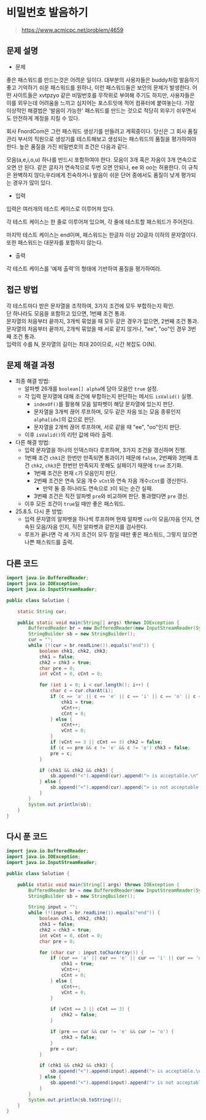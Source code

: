 # 비밀번호 발음하기

> https://www.acmicpc.net/problem/4659

## 문제 설명

- 문제

좋은 패스워드를 만드는것은 어려운 일이다. 대부분의 사용자들은 buddy처럼 발음하기 좋고 기억하기 쉬운 패스워드를 원하나, 이런 패스워드들은 보안의 문제가 발생한다. 어떤 사이트들은 xvtpzyo 같은 비밀번호를
무작위로 부여해 주기도 하지만, 사용자들은 이를 외우는데 어려움을 느끼고 심지어는 포스트잇에 적어 컴퓨터에 붙여놓는다. 가장 이상적인 해결법은 '발음이 가능한' 패스워드를 만드는 것으로 적당히 외우기 쉬우면서도
안전하게 계정을 지킬 수 있다.

회사 FnordCom은 그런 패스워드 생성기를 만들려고 계획중이다. 당신은 그 회사 품질 관리 부서의 직원으로 생성기를 테스트해보고 생성되는 패스워드의 품질을 평가하여야 한다. 높은 품질을 가진 비밀번호의 조건은
다음과 같다.

모음(a,e,i,o,u) 하나를 반드시 포함하여야 한다.
모음이 3개 혹은 자음이 3개 연속으로 오면 안 된다.
같은 글자가 연속적으로 두번 오면 안되나, ee 와 oo는 허용한다.
이 규칙은 완벽하지 않다;우리에게 친숙하거나 발음이 쉬운 단어 중에서도 품질이 낮게 평가되는 경우가 많이 있다.

- 입력

입력은 여러개의 테스트 케이스로 이루어져 있다.

각 테스트 케이스는 한 줄로 이루어져 있으며, 각 줄에 테스트할 패스워드가 주어진다.

마지막 테스트 케이스는 end이며, 패스워드는 한글자 이상 20글자 이하의 문자열이다. 또한 패스워드는 대문자를 포함하지 않는다.

- 출력

각 테스트 케이스를 '예제 출력'의 형태에 기반하여 품질을 평가하여라.

## 접근 방법

각 테스트마다 받은 문자열을 조작하여, 3가지 조건에 모두 부합하는지 확인.  
단 하나라도 모음을 포함하고 있으면, 1번째 조건 통과.  
문자열의 처음부터 끝까지, 3개씩 묶었을 때 모두 같은 경우가 없으면, 2번째 조건 통과.  
문자열의 처음부터 끝까지, 2개씩 묶었을 때 서로 같지 않거나, "ee", "oo"인 경우 3번째 조건 통과.  
입력의 수를 N, 문자열의 길이는 최대 20이므로, 시간 복잡도 O(N).

## 문제 해결 과정

- 최종 해결 방법:
    - 알파벳 26개를 `boolean[] alpha`에 담아 모음만 `true` 설정.
    - 각 입력 문자열에 대해 조건에 부합하는지 판단하는 메서드 `isValid()` 실행.
        - `indexOf()`를 활용해 모음 알파벳이 해당 문자열에 있는지 판단.
        - 문자열을 3개씩 끊어 루프하며, 모두 같은 자음 또는 모음 종류인지 `alpha[idx]`의 값으로 판단.
        - 문자열을 2개씩 끊어 루프하며, 서로 같을 때 "ee", "oo"인지 판단.
    - 이후 `isValid()`의 리턴 값에 따라 출력.
- 다른 해결 방법:
    - 입력 문자열을 하나의 인덱스마다 루프하며, 3가지 조건을 갱신하며 진행.
    - 1번째 조건 `chk1`은 한번만 만족되면 통과이기 때문에 `false`, 2번째와 3번째 조건 `chk2`, `chk3`은 한번만 만족되지 못해도 실패이기 때문에 `true` 초기화.
        - 1번째 조건은 현재 `c`가 모음인지 판단.
        - 2번째 조건은 연속 모음 개수 `vCnt`와 연속 자음 개수`cCnt`를 갱신한다.
            - 만약 둘 중 하나라도 연속으로 `3`이 되는 순간 실패.
        - 3번째 조건은 직전 알파벳 `pre`와 비교하며 판단. 통과했다면 `pre` 갱신.
    - 이후 모든 조건이 `true`일 때만 좋은 패스워드.
- 25.8.5. 다시 푼 방법:
    - 입력 문자열의 알파벳을 하나씩 루프하며 현재 알파벳 `cur`이 모음/자음 인지, 연속된 모음/자음 인지, 직전 알파벳과 같은지를 검사한다.
    - 루프가 끝나면 각 세 가지 조건이 모두 참일 때만 좋은 패스워드, 그렇지 않으면 나쁜 패스워드를 출력.

## 다른 코드

```java
import java.io.BufferedReader;
import java.io.IOException;
import java.io.InputStreamReader;

public class Solution {

    static String cur;

    public static void main(String[] args) throws IOException {
        BufferedReader br = new BufferedReader(new InputStreamReader(System.in));
        StringBuilder sb = new StringBuilder();
        cur = "";
        while (!(cur = br.readLine()).equals("end")) {
            boolean chk1, chk2, chk3;
            chk1 = false;
            chk2 = chk3 = true;
            char pre = 0;
            int vCnt = 0, cCnt = 0;

            for (int i = 0; i < cur.length(); i++) {
                char c = cur.charAt(i);
                if (c == 'a' || c == 'e' || c == 'i' || c == 'o' || c == 'u') {
                    chk1 = true;
                    vCnt++;
                    cCnt = 0;
                } else {
                    cCnt++;
                    vCnt = 0;
                }
                if (vCnt == 3 || cCnt == 3) chk2 = false;
                if (c == pre && c != 'e' && c != 'o') chk3 = false;
                pre = c;
            }

            if (chk1 && chk2 && chk3) {
                sb.append("<").append(cur).append("> is acceptable.\n");
            } else {
                sb.append("<").append(cur).append("> is not acceptable.\n");
            }
        }
        System.out.println(sb);
    }
}
```

## 다시 푼 코드

```java
import java.io.BufferedReader;
import java.io.IOException;
import java.io.InputStreamReader;

public class Solution {

    public static void main(String[] args) throws IOException {
        BufferedReader br = new BufferedReader(new InputStreamReader(System.in));
        StringBuilder sb = new StringBuilder();

        String input = "";
        while (!(input = br.readLine()).equals("end")) {
            boolean chk1, chk2, chk3;
            chk1 = false;
            chk2 = chk3 = true;
            int vCnt = 0, cCnt = 0;
            char pre = 0;

            for (char cur : input.toCharArray()) {
                if (cur == 'a' || cur == 'e' || cur == 'i' || cur == 'o' || cur == 'u') {
                    chk1 = true;
                    vCnt++;
                    cCnt = 0;
                } else {
                    cCnt++;
                    vCnt = 0;
                }

                if (vCnt == 3 || cCnt == 3) {
                    chk2 = false;
                }

                if (pre == cur && cur != 'e' && cur != 'o') {
                    chk3 = false;
                }
                pre = cur;
            }

            if (chk1 && chk2 && chk3) {
                sb.append("<").append(input).append("> is acceptable.\n");
            } else {
                sb.append("<").append(input).append("> is not acceptable.\n");
            }
        }
        System.out.println(sb.toString());
    }
}
```